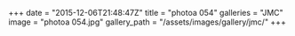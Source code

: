 +++
date = "2015-12-06T21:48:47Z"
title = "photoa 054"
galleries = "JMC"
image = "photoa 054.jpg"
gallery_path = "/assets/images/gallery/jmc/"
+++
